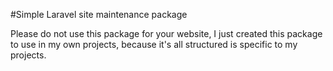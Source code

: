 #Simple Laravel site maintenance package
<p>Please do not use this package for your website, I just created this package to use in my own projects, because it's all structured is specific to my projects.</p>
